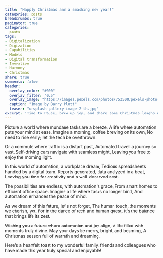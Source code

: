 ```yaml
---
title: "Happly Christmas and a smashing new year!"
categories: posts
breadcrumbs: true
paginator: true
categories: 
- posts
tags:
- Digitalization
- Digization
- Capabilities
- Models
- Digital transformation
- Inovation
- Harmony
- Christmas
share: true
comments: false
header:
  overlay_color: "#000"
  overlay_filter: "0.5"
  overlay_image: "https://images.pexels.com/photos/753500/pexels-photo-753500.jpeg?auto=compress&cs=tinysrgb&w=600"
  caption: "Image by Barry Plott"
  teaser: "unsplash-gallery-image-2-th.jpg"
excerpt: 'Time to Pause, brew up joy, and share some Christmas laughs with your favorite people!'
---
```


Picture a world where mundane tasks are a breeze,
A life where automation puts your mind at ease.
Imagine a morning, coffee brewing on its own,
No need to rise early; let the tech be overthrown.

Or a commute where traffic is a distant past,
Automated travel, a journey so vast.
Self-driving cars navigate with seamless might,
Leaving you free to enjoy the morning light.

In this world of automation, a workplace dream,
Tedious spreadsheets handled by a digital team.
Reports generated, data analyzed in a beat,
Leaving you time for creativity and a well-deserved seat.

The possibilities are endless, with automation's grace,
From smart homes to efficient office space.
Imagine a life where tasks no longer bind,
And automation enhances the peace of mind.

As we dream of this future, let's not forget,
The human touch, the moments we cherish, yet.
For in the dance of tech and human quest,
It's the balance that brings life its zest.

Wishing you a future where automation and joy align,
A life filled with moments truly divine.
May your days be merry, bright, and beaming,
A Christmas season full of warmth and dreaming.

Here's a heartfelt toast to my wonderful family,
friends and colleagues who have made this year 
truly special and enjoyable!
